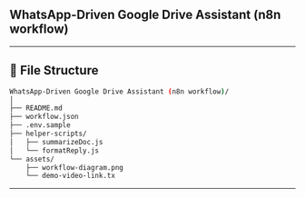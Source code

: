## WhatsApp-Driven Google Drive Assistant (n8n workflow)

---
## 📂 File Structure 
```bash 
WhatsApp-Driven Google Drive Assistant (n8n workflow)/
│
├── README.md
├── workflow.json
├── .env.sample
├── helper-scripts/
│   ├── summarizeDoc.js
│   └── formatReply.js
└── assets/
    ├── workflow-diagram.png
    └── demo-video-link.tx
```
---
